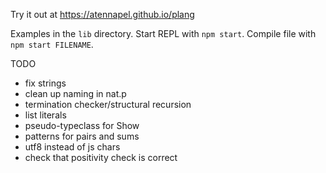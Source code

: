 Try it out at https://atennapel.github.io/plang

Examples in the `lib` directory.
Start REPL with `npm start`.
Compile file with `npm start FILENAME`.

TODO
- fix strings
- clean up naming in nat.p
- termination checker/structural recursion
- list literals
- pseudo-typeclass for Show
- patterns for pairs and sums
- utf8 instead of js chars
- check that positivity check is correct
